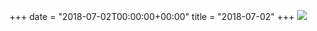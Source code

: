+++
date = "2018-07-02T00:00:00+00:00"
title = "2018-07-02"
+++
<img class="img-fluid" src="/2018-07-02.jpg" />
